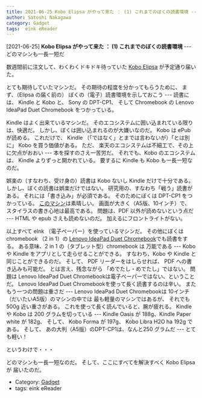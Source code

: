 ```yaml
---
title: 2021-06-25 Kobo Elipsa がやって来た ： (1) これまでのぼくの読書環境 ---どのマシンも一長一短だ
author: Satoshi Nakagawa
category: Gadget
tags:  eink eReader
---
```


[2021-06-25] **Kobo Elipsa がやって来た ： (1) これまでのぼくの読書環境**  ---どのマシンも一長一短だ

 数週間前に注文して、わくわくドキドキ待っていた
[Kobo Elipsa](https://books.rakuten.co.jp/event/e-book/ereaders/koboelipsa/) が予定通り届いた。

 とても期待していたマシンだ。
その期待の程度を分かってもらうために、
まず、（Elipsa の届く前の）
ぼくの（電子）読書環境を示しておこう ---
読書には、
Kindle と Kobo と、
Sony の DPT-CP1、
そして Chromebook の Lenovo IdeaPad Duet Chromebook をつかっている。

 Kindle はよく出来ているマシンだ。
そのエコシステムに囲い込まれている限りは、快適だ。
しかし、ぼくは囲い込まれるのが大嫌いなのだ。
Kobo は ePub が読める。
これだけで、
Kindle （「ではなく」とまでは言わないが）「とは別に」
Kobo を買う価値がある。
ただ、
楽天のエコシステムは不細工で、その上に欠点がおおい
--- 本を探すのさえ一苦労だ。
それでも、Kobo のエコシステムは、
Kindle よりずっと開かれている。
要するに Kindle も Kobo も一長一短なのだ。

 娯楽の（すなわち、受け身の）読書は
Kobo ないし Kindle だけで十分である。
しかし、ぼくの読書は娯楽だけではない。
研究用の、すなわち「戦う」読書がある。
それには「書き込み」が必須である。
そのためにぼくは DPT-CP1 をつかっている。
[このマシン](https://www.sony.jp/dp/products/DPT-CP1/)は素晴しい。
画面が大きく（A5版、10インチ）で、
スタイラスの書き心地は最高である。
問題は、PDF 以外が読めないという点だ ---
HTML や epub さえも読めないのだ。
加えるにフロントライトがない。

 以上すべて eInk （電子ペーパー）を使っているマシンだ。
その他にぼくは
chromebook （2 in 1）の
[Lenovo IdeaPad Duet Chromebook](https://www.lenovo.com/jp/ja/notebooks/ideapad/duet-3-series/Lenovo-CT-X636/p/ZZICZCTCT1X)でも読書をする。
ある意味、2 in 1 の（タブレット型）chromebook は
万能である ---
Kobo や Kindle をアプリとして走らせることができる。
すなわち、Kobo や Kindle と同じことができるのだ。
そして、
PDF リーダーをはしらせれば、
PDF への書き込みも可能だ。
とは言え、残念ながら
「めでたし・めでたし」ではない。
問題は Lenovo IdeaPad Duet Chromebookは電子ペーパーではない、ということだ。
Lenovo IdeaPad Duet Chromebookを使って長く読書するのは辛い。
またもう一つの問題は重さだ --- Lenovo IdeaPad Duet Chromebookは
10インチ（だいたいA5版）のマシンの中では
最も軽量のマシンではあるが、
それでも 500g 近い重さがある。
これを使って長く読んでいると、腕が疲れる。
Kindleや Kobo は
200 グラムを切っている ---
Kindle Oasis が 188g、Kindle Paper white が 182g、
そして、
Kobo Forma が 197g、
Kobo Libra H2O ha 192g である。
そして、
あの大判（A5版）のDPT-CP1は、なんと250 グラムだ ---
とても軽い！

 というわけで・・・

 どのマシンも一長一短なのだ。
そして、ここにすべてを解決すべく Kobo Elipsa が
届いたのだ。

- Category: [Gadget](https://merapano.github.io/categories.html#Gadget)
- tags:  eink eReader
